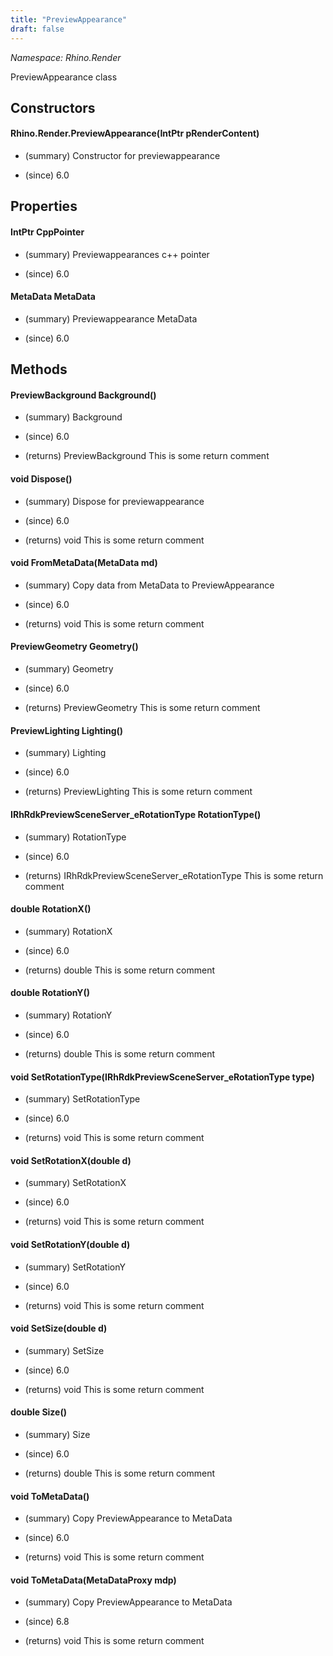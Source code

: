 ```yaml
---
title: "PreviewAppearance"
draft: false
---
```


*Namespace: Rhino.Render*

   PreviewAppearance class
   
## Constructors
#### Rhino.Render.PreviewAppearance(IntPtr pRenderContent)
- (summary) 
     Constructor for previewappearance
     
- (since) 6.0
## Properties
#### IntPtr CppPointer
- (summary) 
     Previewappearances c++ pointer
     
- (since) 6.0
#### MetaData MetaData
- (summary) 
     Previewappearance MetaData
     
- (since) 6.0
## Methods
#### PreviewBackground Background()
- (summary) 
     Background
     
- (since) 6.0
- (returns) PreviewBackground This is some return comment
#### void Dispose()
- (summary) 
     Dispose for previewappearance
     
- (since) 6.0
- (returns) void This is some return comment
#### void FromMetaData(MetaData md)
- (summary) 
     Copy data from MetaData to PreviewAppearance
     
- (since) 6.0
- (returns) void This is some return comment
#### PreviewGeometry Geometry()
- (summary) 
     Geometry
     
- (since) 6.0
- (returns) PreviewGeometry This is some return comment
#### PreviewLighting Lighting()
- (summary) 
     Lighting
     
- (since) 6.0
- (returns) PreviewLighting This is some return comment
#### IRhRdkPreviewSceneServer_eRotationType RotationType()
- (summary) 
     RotationType
     
- (since) 6.0
- (returns) IRhRdkPreviewSceneServer_eRotationType This is some return comment
#### double RotationX()
- (summary) 
     RotationX
     
- (since) 6.0
- (returns) double This is some return comment
#### double RotationY()
- (summary) 
     RotationY
     
- (since) 6.0
- (returns) double This is some return comment
#### void SetRotationType(IRhRdkPreviewSceneServer_eRotationType type)
- (summary) 
     SetRotationType
     
- (since) 6.0
- (returns) void This is some return comment
#### void SetRotationX(double d)
- (summary) 
     SetRotationX
     
- (since) 6.0
- (returns) void This is some return comment
#### void SetRotationY(double d)
- (summary) 
     SetRotationY
     
- (since) 6.0
- (returns) void This is some return comment
#### void SetSize(double d)
- (summary) 
     SetSize
     
- (since) 6.0
- (returns) void This is some return comment
#### double Size()
- (summary) 
     Size
     
- (since) 6.0
- (returns) double This is some return comment
#### void ToMetaData()
- (summary) 
     Copy PreviewAppearance to MetaData
     
- (since) 6.0
- (returns) void This is some return comment
#### void ToMetaData(MetaDataProxy mdp)
- (summary) 
     Copy PreviewAppearance to MetaData
     
- (since) 6.8
- (returns) void This is some return comment
